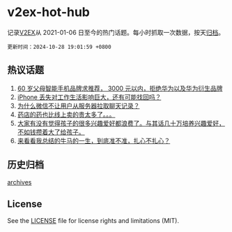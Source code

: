 # v2ex-hot-hub

 记录[V2EX](https://www.v2ex.com/)从 2021-01-06 日至今的热门话题。每小时抓取一次数据，按天[归档](archives)。

`更新时间：2024-10-28 19:01:59 +0800`

## 热议话题

1. [60 岁父母智能手机品牌求推荐， 3000 元以内，拒绝华为以及华为衍生品牌](https://www.v2ex.com/t/1084105)
1. [iPhone 丢失对工作生活影响巨大，还有可能找回吗？](https://www.v2ex.com/t/1084146)
1. [为什么微信不让用户从服务器拉取聊天记录？](https://www.v2ex.com/t/1084081)
1. [药店的药也比线上卖的贵太多了。。。](https://www.v2ex.com/t/1084119)
1. [大家有没有觉得孩子的很多兴趣爱好都浪费了。与其话几十万培养兴趣爱好，不如钱攒着大了给孩子。](https://www.v2ex.com/t/1084248)
1. [来看看我总结的牛马的一生，到底准不准，扎心不扎心？](https://www.v2ex.com/t/1084299)

## 历史归档

[archives](archives)

## License

See the [LICENSE](LICENSE) file for license rights and limitations (MIT).
